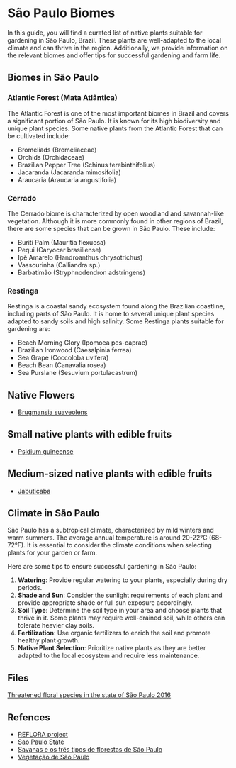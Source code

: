 # São Paulo Biomes

In this guide, you will find a curated list of native plants suitable for gardening in São Paulo, Brazil. These plants are well-adapted to the local climate and can thrive in the region. Additionally, we provide information on the relevant biomes and offer tips for successful gardening and farm life.

## Biomes in São Paulo

### Atlantic Forest (Mata Atlântica)

The Atlantic Forest is one of the most important biomes in Brazil and covers a significant portion of São Paulo. It is known for its high biodiversity and unique plant species. Some native plants from the Atlantic Forest that can be cultivated include:

- Bromeliads (Bromeliaceae)
- Orchids (Orchidaceae)
- Brazilian Pepper Tree (Schinus terebinthifolius)
- Jacaranda (Jacaranda mimosifolia)
- Araucaria (Araucaria angustifolia)

### Cerrado

The Cerrado biome is characterized by open woodland and savannah-like vegetation. Although it is more commonly found in other regions of Brazil, there are some species that can be grown in São Paulo. These include:

- Buriti Palm (Mauritia flexuosa)
- Pequi (Caryocar brasiliense)
- Ipê Amarelo (Handroanthus chrysotrichus)
- Vassourinha (Calliandra sp.)
- Barbatimão (Stryphnodendron adstringens)

### Restinga

Restinga is a coastal sandy ecosystem found along the Brazilian coastline, including parts of São Paulo. It is home to several unique plant species adapted to sandy soils and high salinity. Some Restinga plants suitable for gardening are:

- Beach Morning Glory (Ipomoea pes-caprae)
- Brazilian Ironwood (Caesalpinia ferrea)
- Sea Grape (Coccoloba uvifera)
- Beach Bean (Canavalia rosea)
- Sea Purslane (Sesuvium portulacastrum)

## Native Flowers

- [Brugmansia suaveolens](https://en.wikipedia.org/wiki/Brugmansia_suaveolens)

## Small native plants with edible fruits

- [Psidium guineense](https://en.wikipedia.org/wiki/Psidium_guineense)

## Medium-sized native plants with edible fruits

- [Jabuticaba](https://en.wikipedia.org/wiki/Jabuticaba)

## Climate in São Paulo

São Paulo has a subtropical climate, characterized by mild winters and warm summers. The average annual temperature is around 20-22°C (68-72°F). It is essential to consider the climate conditions when selecting plants for your garden or farm.

Here are some tips to ensure successful gardening in São Paulo:

1. **Watering**: Provide regular watering to your plants, especially during dry periods.
2. **Shade and Sun**: Consider the sunlight requirements of each plant and provide appropriate shade or full sun exposure accordingly.
3. **Soil Type**: Determine the soil type in your area and choose plants that thrive in it. Some plants may require well-drained soil, while others can tolerate heavier clay soils.
4. **Fertilization**: Use organic fertilizers to enrich the soil and promote healthy plant growth.
5. **Native Plant Selection**: Prioritize native plants as they are better adapted to the local ecosystem and require less maintenance.

## Files

[Threatened floral species in the state of São Paulo 2016](./files/Resolucao-SMA-057-05_2016.pdf)

## Refences

- [REFLORA project](http://reflora.jbrj.gov.br/reflora/PrincipalUC/PrincipalUC.do?lingua=pt)
- [Sao Paulo State](https://en.wikipedia.org/wiki/S%C3%A3o_Paulo_(state))
- [Savanas e os três tipos de florestas de São Paulo](https://revistapesquisa.fapesp.br/savanas-e-tres-tipos-de-floresta/)
- [Vegetação de São Paulo](https://www.infoescola.com/geografia/vegetacao-de-sao-paulo/#:~:text=O%20Estado%20de%20S%C3%A3o%20Paulo,em%20outras%20partes%20do%20Estado.)
